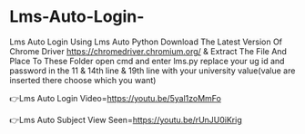 # Lms-Auto-Login-
Lms Auto Login Using Lms Auto Python
Download The Latest Version Of Chrome Driver https://chromedriver.chromium.org/ & Extract The File And Place To These Folder open cmd and enter lms.py
replace your ug id and password in the 11 & 14th line & 19th line with your university value(value are inserted there choose which you want)

👉Lms Auto Login Video=https://youtu.be/5yal1zoMmFo

👉Lms Auto Subject View Seen=https://youtu.be/rUnJU0iKrig
